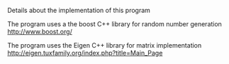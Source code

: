 Details about the implementation of this program

The program uses a the boost C++ library for random number generation
http://www.boost.org/

The program uses the Eigen C++ library for matrix implementation
http://eigen.tuxfamily.org/index.php?title=Main_Page
